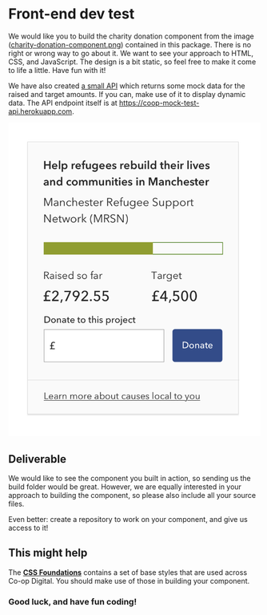 # Front-end dev test

We would like you to build the charity donation component from the image ([charity-donation-component.png](charity-donation-component.png?raw=true)) contained in this package. There is no right or wrong way to go about it. We want to see your approach to HTML, CSS, and JavaScript. The design is a bit static, so feel free to make it come to life a little. Have fun with it!

We have also created [a small API](https://github.com/coopdigital/coop-hiring-test-mock-api) which returns some mock data for the raised and target amounts. If you can, make use of it to display dynamic data. The API endpoint itself is at <https://coop-mock-test-api.herokuapp.com>.

<img src="charity-donation-component.png" alt="Charity donation component" width="611">

## Deliverable

We would like to see the component you built in action, so sending us the build folder would be great. However, we are equally interested in your approach to building the component, so please also include all your source files.

Even better: create a repository to work on your component, and give us access to it!

## This might help

The [**CSS Foundations**](https://github.com/coopdigital/css-foundations) contains a set of base styles that are used across Co-op Digital. You should make use of those in building your component.


### Good luck, and have fun coding!

